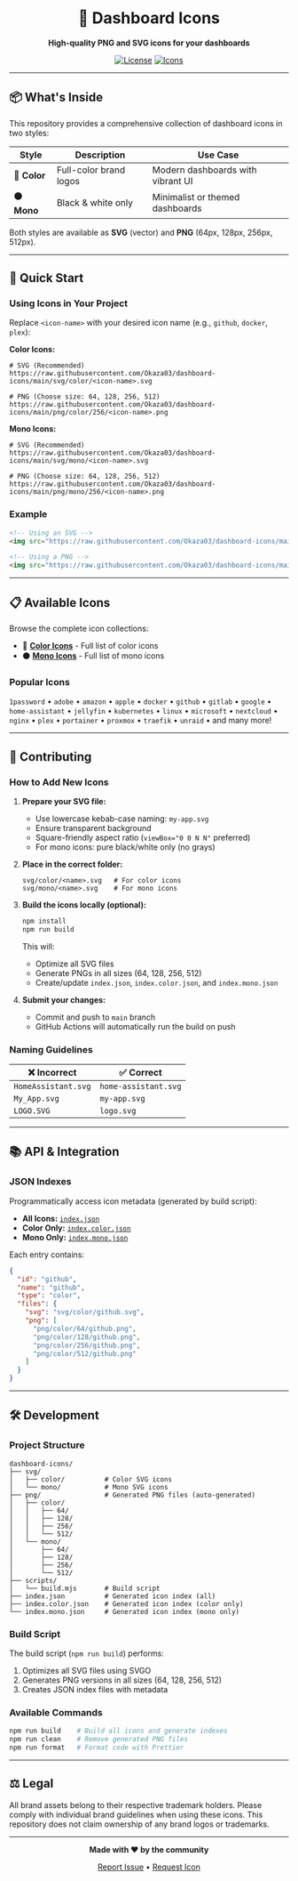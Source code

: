 <div align="center">

# 🎨 Dashboard Icons

**High-quality PNG and SVG icons for your dashboards**

[![License](https://img.shields.io/badge/license-MIT-blue.svg)](LICENSE)
[![Icons](https://img.shields.io/badge/icons-1000%2B-brightgreen.svg)](#available-icons)

</div>

---

## 📦 What's Inside

This repository provides a comprehensive collection of dashboard icons in two styles:

| Style | Description | Use Case |
|-------|-------------|----------|
| 🎨 **Color** | Full-color brand logos | Modern dashboards with vibrant UI |
| ⚫ **Mono** | Black & white only | Minimalist or themed dashboards |

Both styles are available as **SVG** (vector) and **PNG** (64px, 128px, 256px, 512px).

---

## 🚀 Quick Start

### Using Icons in Your Project

Replace `<icon-name>` with your desired icon name (e.g., `github`, `docker`, `plex`):

**Color Icons:**
```
# SVG (Recommended)
https://raw.githubusercontent.com/Okaza03/dashboard-icons/main/svg/color/<icon-name>.svg

# PNG (Choose size: 64, 128, 256, 512)
https://raw.githubusercontent.com/Okaza03/dashboard-icons/main/png/color/256/<icon-name>.png
```

**Mono Icons:**
```
# SVG (Recommended)
https://raw.githubusercontent.com/Okaza03/dashboard-icons/main/svg/mono/<icon-name>.svg

# PNG (Choose size: 64, 128, 256, 512)
https://raw.githubusercontent.com/Okaza03/dashboard-icons/main/png/mono/256/<icon-name>.png
```

### Example

```html
<!-- Using an SVG -->
<img src="https://raw.githubusercontent.com/Okaza03/dashboard-icons/main/svg/color/github.svg" alt="GitHub" width="48">

<!-- Using a PNG -->
<img src="https://raw.githubusercontent.com/Okaza03/dashboard-icons/main/png/color/256/docker.png" alt="Docker" width="48">
```

---

## 📋 Available Icons

Browse the complete icon collections:

- 🎨 **[Color Icons](color-overview.txt)** - Full list of color icons
- ⚫ **[Mono Icons](mono-overview.txt)** - Full list of mono icons

### Popular Icons

`1password` • `adobe` • `amazon` • `apple` • `docker` • `github` • `gitlab` • `google` • `home-assistant` • `jellyfin` • `kubernetes` • `linux` • `microsoft` • `nextcloud` • `nginx` • `plex` • `portainer` • `proxmox` • `traefik` • `unraid` • and many more!

---

## 🤝 Contributing

### How to Add New Icons

1. **Prepare your SVG file:**
   - Use lowercase kebab-case naming: `my-app.svg`
   - Ensure transparent background
   - Square-friendly aspect ratio (`viewBox="0 0 N N"` preferred)
   - For mono icons: pure black/white only (no grays)

2. **Place in the correct folder:**
   ```
   svg/color/<name>.svg   # For color icons
   svg/mono/<name>.svg    # For mono icons
   ```

3. **Build the icons locally (optional):**
   ```bash
   npm install
   npm run build
   ```
   This will:
   - Optimize all SVG files
   - Generate PNGs in all sizes (64, 128, 256, 512)
   - Create/update `index.json`, `index.color.json`, and `index.mono.json`

4. **Submit your changes:**
   - Commit and push to `main` branch
   - GitHub Actions will automatically run the build on push

### Naming Guidelines

| ❌ Incorrect | ✅ Correct |
|-------------|-----------|
| `HomeAssistant.svg` | `home-assistant.svg` |
| `My_App.svg` | `my-app.svg` |
| `LOGO.SVG` | `logo.svg` |

---

## 📚 API & Integration

### JSON Indexes

Programmatically access icon metadata (generated by build script):

- **All Icons:** [`index.json`](index.json)
- **Color Only:** [`index.color.json`](index.color.json)
- **Mono Only:** [`index.mono.json`](index.mono.json)

Each entry contains:
```json
{
  "id": "github",
  "name": "github",
  "type": "color",
  "files": {
    "svg": "svg/color/github.svg",
    "png": [
      "png/color/64/github.png",
      "png/color/128/github.png",
      "png/color/256/github.png",
      "png/color/512/github.png"
    ]
  }
}
```

---

## 🛠️ Development

### Project Structure

```
dashboard-icons/
├── svg/
│   ├── color/          # Color SVG icons
│   └── mono/           # Mono SVG icons
├── png/                # Generated PNG files (auto-generated)
│   ├── color/
│   │   ├── 64/
│   │   ├── 128/
│   │   ├── 256/
│   │   └── 512/
│   └── mono/
│       ├── 64/
│       ├── 128/
│       ├── 256/
│       └── 512/
├── scripts/
│   └── build.mjs       # Build script
├── index.json          # Generated icon index (all)
├── index.color.json    # Generated icon index (color only)
└── index.mono.json     # Generated icon index (mono only)
```

### Build Script

The build script (`npm run build`) performs:
1. Optimizes all SVG files using SVGO
2. Generates PNG versions in all sizes (64, 128, 256, 512)
3. Creates JSON index files with metadata

### Available Commands

```bash
npm run build    # Build all icons and generate indexes
npm run clean    # Remove generated PNG files
npm run format   # Format code with Prettier
```

---

## ⚖️ Legal

All brand assets belong to their respective trademark holders. Please comply with individual brand guidelines when using these icons. This repository does not claim ownership of any brand logos or trademarks.

---

<div align="center">

**Made with ❤️ by the community**

[Report Issue](https://github.com/Okaza03/dashboard-icons/issues) • [Request Icon](https://github.com/Okaza03/dashboard-icons/issues/new)

</div>
